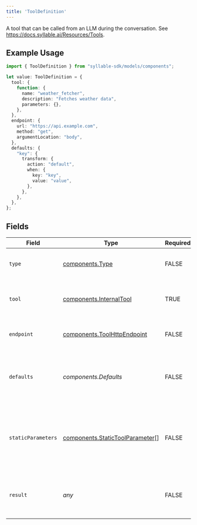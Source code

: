 ```yaml
---
title: 'ToolDefinition'
---
```


A tool that can be called from an LLM during the conversation. See https://docs.syllable.ai/Resources/Tools.

## Example Usage

```typescript
import { ToolDefinition } from "syllable-sdk/models/components";

let value: ToolDefinition = {
  tool: {
    function: {
      name: "weather_fetcher",
      description: "Fetches weather data",
      parameters: {},
    },
  },
  endpoint: {
    url: "https://api.example.com",
    method: "get",
    argumentLocation: "body",
  },
  defaults: {
    "key": {
      transform: {
        action: "default",
        when: {
          key: "key",
          value: "value",
        },
      },
    },
  },
};
```

## Fields

| Field                                                                                              | Type                                                                                               | Required                                                                                           | Description                                                                                        |
| -------------------------------------------------------------------------------------------------- | -------------------------------------------------------------------------------------------------- | -------------------------------------------------------------------------------------------------- | -------------------------------------------------------------------------------------------------- |
| `type`                                                                                             | [components.Type](/sdk-docs/models/components/type)                                                 | FALSE                                                                                 | The action to take when the LLM calls the tool.                                                    |
| `tool`                                                                                             | [components.InternalTool](/sdk-docs/models/components/internaltool)                                 | TRUE                                                                                 | A tool definition to be used by the OpenAI API.                                                    |
| `endpoint`                                                                                         | [components.ToolHttpEndpoint](/sdk-docs/models/components/toolhttpendpoint)                         | FALSE                                                                                 | The configuration for an HTTP API call.                                                            |
| `defaults`                                                                                         | *components.Defaults*                                                                              | FALSE                                                                                 | The default values for the parameters of the function/tool call.                                   |
| `staticParameters`                                                                                 | [components.StaticToolParameter](/sdk-docs/models/components/statictoolparameter)[]                 | FALSE                                                                                 | Parameters for the tool whose values should be set at config time (i.e., not provided by the LLM). |
| `result`                                                                                           | *any*                                                                                              | FALSE                                                                                 | The optional result of the tool call. Only used for `context` tools.                               |